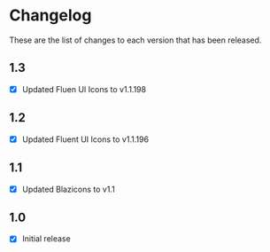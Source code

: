 # Changelog
These are the list of changes to each version that has been released.

## 1.3
- [x] Updated Fluen UI Icons to v1.1.198

## 1.2
- [x] Updated Fluent UI Icons to v1.1.196

## 1.1
- [x] Updated Blazicons to v1.1

## 1.0
- [x] Initial release